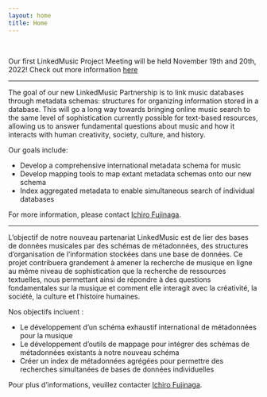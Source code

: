 ```yaml
---
layout: home
title: Home
---
```


<br>

Our first LinkedMusic Project Meeting will be held November 19th and 20th, 2022! Check out more information [here](https://linkedmusic.ca/activities/)

___

The goal of our new LinkedMusic Partnership is to link music databases through metadata schemas: structures for organizing information stored in a database. This will go a long way towards bringing online music search to the same level of sophistication currently possible for text-based resources, allowing us to answer fundamental questions about music and how it interacts with human creativity, society, culture, and history. 

Our goals include:

* Develop a comprehensive international metadata schema for music
* Develop mapping tools to map extant metadata schemas onto our new schema
* Index aggregated metadata to enable simultaneous search of individual databases

For more information, please contact [Ichiro Fujinaga](http://www.music.mcgill.ca/~ich).

___

<!-- This is in HTML directly so it will cooperate as "notranslate" content
The HTML is copied from the generated site (so if you need it again you
can take out the notranslate tag, re-generate the site, then copy the
HTML over and put the tag back) -->

<p class="notranslate">L’objectif de notre nouveau partenariat LinkedMusic est de lier des bases de données musicales par des schémas de métadonnées, des structures d’organisation de l’information stockées dans une base de données. Ce projet contribuera grandement à amener la recherche de musique en ligne au même niveau de sophistication que la recherche de ressources textuelles, nous permettant ainsi de répondre à des questions fondamentales sur la musique et comment elle interagit avec la créativité, la société, la culture et l’histoire humaines.</p>

<p class="notranslate">Nos objectifs incluent :</p>
<ul>
  <li>Le développement d’un schéma exhaustif international de métadonnées pour la musique</li>
  <li>Le développement d’outils de mappage pour intégrer des schémas de métadonnées existants à notre nouveau schéma</li>
  <li>Créer un index de métadonnées agrégées pour permettre des recherches simultanées de bases de données individuelles</li>
</ul>

<p class="notranslate">Pour plus d’informations, veuillez contacter <a href="http://www.music.mcgill.ca/~ich">Ichiro Fujinaga</a>.</p>


